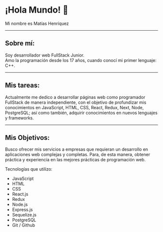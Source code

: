 # ¡Hola Mundo! 👋 <br />

Mi nombre es Matías Henríquez
<hr />

## Sobre mí: <br />
Soy desarrollador web FullStack Junior. <br />
Amo la programación desde los 17 años, cuando conocí mi primer lenguaje: C++. <br />
<hr />

## Mis tareas: <br />
Actualmente me dedico a desarrollar páginas web como programador FullStack de manera independiente, con el objetivo de profundizar mis conocimientos en JavaScript, HTML, CSS, React, Redux, Next, Node, PostgreSQL; así como también, adquirir conocimientos en nuevos lenguajes y frameworks.

<hr />

## Mis Objetivos: <br />
Busco ofrecer mis servicios a empresas que requieran un desarrollo en aplicaciones web complejas y completas. Para, de esta manera, obtener práctica y experiencia en las mejores prácticas de programación web.

Tecnologías que utilizo:
- JavaScript
- HTML
- CSS
- React.js
- Redux
- Node.js
- Express.js
- Sequelize.js
- PostgreSQL
- Git / Github


<!--
**MatHenriquez/MatHenriquez** is a ✨ _special_ ✨ repository because its `README.md` (this file) appears on your GitHub profile.

Here are some ideas to get you started:

- 🔭 I’m currently working on ...
- 🌱 I’m currently learning ...
- 👯 I’m looking to collaborate on ...
- 🤔 I’m looking for help with ...
- 💬 Ask me about ...
- 📫 How to reach me: ...
- 😄 Pronouns: ...
- ⚡ Fun fact: ...
-->

